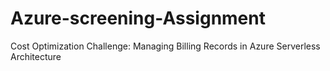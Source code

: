 # Azure-screening-Assignment
Cost Optimization Challenge: Managing Billing Records in Azure Serverless Architecture
